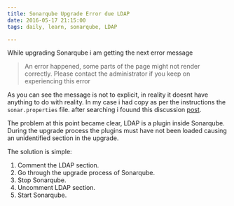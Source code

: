 ```yaml
---
title: Sonarqube Upgrade Error due LDAP
date: 2016-05-17 21:15:00
tags: daily, learn, sonarqube, LDAP

---
```


While upgrading Sonarqube i am getting the next error message

> An error happened, some parts of the page might not render correctly. Please contact the administrator if you keep on experiencing this error

As you can see the message is not to explicit, in reality it doesnt have anything to do with reality. In my case i had copy as per the instructions the `sonar.properties` file. after searching i fouund this discussion [post](https://groups.google.com/forum/#!topic/sonarqube/clYmLXuz7Nk). 

The problem at this point became clear, LDAP is a plugin inside Sonarqube. During the upgrade process the plugins must have not been loaded causing an unidentified section in the upgrade.

The solution is simple:
1. Comment the LDAP section.
2. Go through the upgrade process of Sonarqube.
3. Stop Sonarqube.
4. Uncomment LDAP section.
5. Start Sonarqube.







